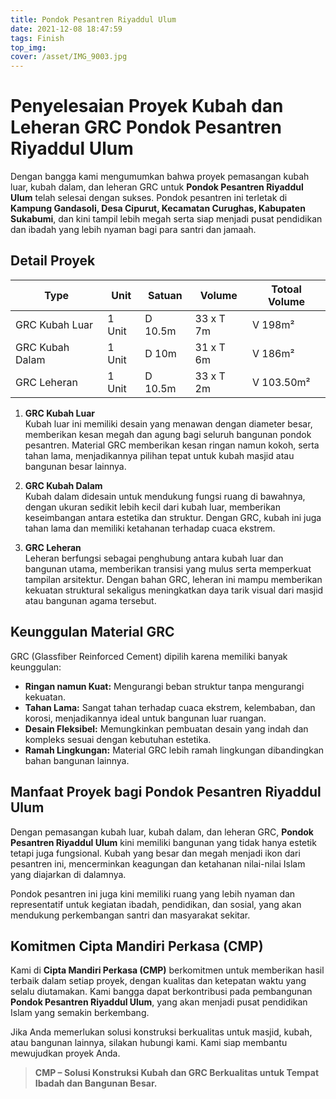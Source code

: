 ```yaml
---
title: Pondok Pesantren Riyaddul Ulum
date: 2021-12-08 18:47:59
tags: Finish
top_img:
cover: /asset/IMG_9003.jpg
---
```


# **Penyelesaian Proyek Kubah dan Leheran GRC Pondok Pesantren Riyaddul Ulum**  

Dengan bangga kami mengumumkan bahwa proyek pemasangan kubah luar, kubah dalam, dan leheran GRC untuk **Pondok Pesantren Riyaddul Ulum** telah selesai dengan sukses. Pondok pesantren ini terletak di **Kampung Gandasoli, Desa Cipurut, Kecamatan Curughas, Kabupaten Sukabumi**, dan kini tampil lebih megah serta siap menjadi pusat pendidikan dan ibadah yang lebih nyaman bagi para santri dan jamaah.  

## **Detail Proyek**  

|       Type      |  Unit  | Satuan |   Volume    | Totoal Volume |
| --------------- | ------ | ------ | ----------- | ------------- |
| GRC Kubah Luar | 1 Unit | D 10.5m | 33 x T 7m | V 198m² |
| GRC Kubah Dalam | 1 Unit | D 10m | 31 x T 6m | V 186m² |
| GRC Leheran | 1 Unit | D 10.5m | 33 x T 2m | V 103.50m² |

1. **GRC Kubah Luar**  
   Kubah luar ini memiliki desain yang menawan dengan diameter besar, memberikan kesan megah dan agung bagi seluruh bangunan pondok pesantren. Material GRC memberikan kesan ringan namun kokoh, serta tahan lama, menjadikannya pilihan tepat untuk kubah masjid atau bangunan besar lainnya.  

2. **GRC Kubah Dalam**  
   Kubah dalam didesain untuk mendukung fungsi ruang di bawahnya, dengan ukuran sedikit lebih kecil dari kubah luar, memberikan keseimbangan antara estetika dan struktur. Dengan GRC, kubah ini juga tahan lama dan memiliki ketahanan terhadap cuaca ekstrem.  

3. **GRC Leheran**  
   Leheran berfungsi sebagai penghubung antara kubah luar dan bangunan utama, memberikan transisi yang mulus serta memperkuat tampilan arsitektur. Dengan bahan GRC, leheran ini mampu memberikan kekuatan struktural sekaligus meningkatkan daya tarik visual dari masjid atau bangunan agama tersebut.  

## **Keunggulan Material GRC**  
GRC (Glassfiber Reinforced Cement) dipilih karena memiliki banyak keunggulan:  
- **Ringan namun Kuat:** Mengurangi beban struktur tanpa mengurangi kekuatan.  
- **Tahan Lama:** Sangat tahan terhadap cuaca ekstrem, kelembaban, dan korosi, menjadikannya ideal untuk bangunan luar ruangan.  
- **Desain Fleksibel:** Memungkinkan pembuatan desain yang indah dan kompleks sesuai dengan kebutuhan estetika.  
- **Ramah Lingkungan:** Material GRC lebih ramah lingkungan dibandingkan bahan bangunan lainnya.  

## **Manfaat Proyek bagi Pondok Pesantren Riyaddul Ulum**  
Dengan pemasangan kubah luar, kubah dalam, dan leheran GRC, **Pondok Pesantren Riyaddul Ulum** kini memiliki bangunan yang tidak hanya estetik tetapi juga fungsional. Kubah yang besar dan megah menjadi ikon dari pesantren ini, mencerminkan keagungan dan ketahanan nilai-nilai Islam yang diajarkan di dalamnya.  

Pondok pesantren ini juga kini memiliki ruang yang lebih nyaman dan representatif untuk kegiatan ibadah, pendidikan, dan sosial, yang akan mendukung perkembangan santri dan masyarakat sekitar.  

## **Komitmen Cipta Mandiri Perkasa (CMP)**  
Kami di **Cipta Mandiri Perkasa (CMP)** berkomitmen untuk memberikan hasil terbaik dalam setiap proyek, dengan kualitas dan ketepatan waktu yang selalu diutamakan. Kami bangga dapat berkontribusi pada pembangunan **Pondok Pesantren Riyaddul Ulum**, yang akan menjadi pusat pendidikan Islam yang semakin berkembang.  

Jika Anda memerlukan solusi konstruksi berkualitas untuk masjid, kubah, atau bangunan lainnya, silakan hubungi kami. Kami siap membantu mewujudkan proyek Anda.  

>**CMP – Solusi Konstruksi Kubah dan GRC Berkualitas untuk Tempat Ibadah dan Bangunan Besar.**